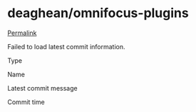 # deaghean/omnifocus-plugins

 [Permalink](https://github.com/deaghean/omnifocus-plugins/tree/c775cc1c9f4f9195a8e0a713d9038f05f51d3c25/SetReviewDate.omnifocusjs)

 Failed to load latest commit information.

Type

Name

Latest commit message

Commit time

